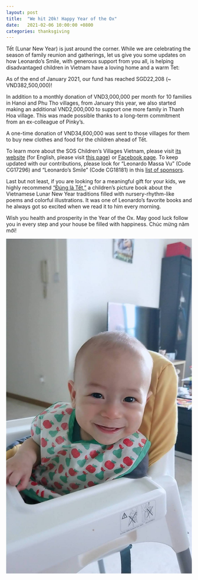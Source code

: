 ```yaml
---
layout: post
title:  "We hit 20k! Happy Year of the Ox"
date:   2021-02-06 10:00:00 +0800
categories: thanksgiving
---
```


Tết (Lunar New Year) is just around the corner.
While we are celebrating the season of family reunion and gatherings, let us give you some updates on how Leonardo’s Smile, with generous support from you all, is helping disadvantaged children in Vietnam have a loving home and a warm Tet:

As of the end of January 2021, our fund has reached SGD22,208 (~ VND382,500,000)!

In addition to a monthly donation of VND3,000,000 per month for 10 families in Hanoi and Phu Tho villages, from January this year, we also started making an additional VND2,000,000 to support one more family in Thanh Hoa village. This was made possible thanks to a long-term commitment from an ex-colleague of Pinky’s.

A one-time donation of VND34,600,000 was sent to those villages for them to buy new clothes and food for the children ahead of Tết.

To learn more about the SOS Children’s Villages Vietnam, please visit [its website](https://sosvietnam.org/) (for English, please visit [this page](https://www.sos-childrensvillages.org/where-we-help/asia/vietnam)) or [Facebook page](https://www.facebook.com/soschildrensvillagesVietnam/). To keep updated with our contributions, please look for “Leonardo Massa Vu” (Code CG17296) and “Leonardo’s Smile” (Code CG18181) in this [list of sponsors](https://docs.google.com/spreadsheets/d/1mF7sDApfwORrheGJsoJCaH68x7cRrGi8YXi_BJiouMw/edit#gid=0).

Last but not least, if you are looking for a meaningful gift for your kids, we highly recommend [“Đúng là Tết,”](https://tiki.vn/dung-la-tet-tang-kem-sticker-p46009043.html) a children’s picture book about the Vietnamese Lunar New Year traditions filled with nursery-rhythm-like poems and colorful illustrations. It was one of Leonardo’s favorite books and he always got so excited when we read it to him every morning.

Wish you health and prosperity in the Year of the Ox. May good luck follow you in every step and your house be filled with happiness. Chúc mừng năm mới!



![Leonardo big smile](/images/bigsmile.jpg)
